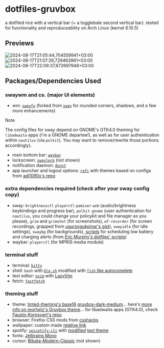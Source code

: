 # dotfiles-gruvbox
a dotfiled rice with a vertical bar (+ a togglebale second vertical bar). tested for functionality and reproduceability on Arch Linux (kernel 6.10.5)

## Previews
![2024-08-17T21:05:44,704559941+03:00](https://github.com/user-attachments/assets/9eb36c33-3bb0-4a2f-a2df-c2292e1946b6)
![2024-08-17T21:07:29,729463961+03:00](https://github.com/user-attachments/assets/fbb00480-a897-4864-b65b-53b34f189e0f)
![2024-08-17T22:09:37,672697948+03:00](https://github.com/user-attachments/assets/e0685cc6-65ce-4946-9f09-f61f72c0ef77)

## Packages/Dependencies Used
### swaywm and co. (major UI elements)
- wm: [`swayfx`]([https://github.com/swaywm/sway](https://github.com/WillPower3309/swayfx)) (forked from [`sway`](https://github.com/swaywm/sway) for rounded corners, shadows, and a few more enhancements)
    
> [!NOTE]
> The config files for sway depend on GNOME's GTK4.0 theming for `libadwaita` apps (i'm a GNOME departee!), as well as for user authentication within `nautilus` (via `polkit`). You may want to remove/rewrite those portions accordingly).
- main bottom bar: [`waybar`](https://github.com/Alexays/Waybar)
- lockscreen: [`swaylock`](https://github.com/swaywm/swaylock) (not shown)
- notification daemon: [`dunst`](https://github.com/dunst-project/dunst)
- app launcher and logout options: [`rofi`](https://github.com/davatorium/rofi) with themes based on configs from [adi1090x's repo](https://github.com/adi1090x/rofi?tab=readme-ov-file)

### extra dependencies required (check after your sway config copy)
- sway: `brightnessctl` `playerctl` `pamixer` `wob` (audio/brightness keybindings and progress bar), `polkit-gnome` (user authentication for `nautilus`, you could change your policykit and file manager as you please), `grim` and `grimshot` (for screenshots), `wf-recorder` (for screen recordings, grapped from [ugursogukpinar's gist](https://gist.github.com/ugursogukpinar/f390d9f4c829fb1b05fc74a12dd482bb)), `swayidle` (for idle settings), `swaybg` (for backgrounds), [scripts](.local/bin/) for scheduling low battery and charging alerts (from [Eric Murphy's dotfiles' scripts](https://github.com/ericmurphyxyz/dotfiles/tree/master/.local/bin))
- waybar: `playerctl` (for MPRIS media module)

### terminal stuff
- terminal: [`kitty`](https://github.com/kovidgoyal/kitty)
- shell: `bash` with [`ble.sh`](https://github.com/akinomyoga/ble.sh) modified with [`fish` like autocomplete](https://harduex.com/blog/fish-like-autosuggestions-in-bash-shell/)
- text editor: [`nvim`](https://github.com/neovim/neovim) with [LazyVim](https://github.com/LazyVim/LazyVim)
- fetch: [`fastfetch`](https://github.com/fastfetch-cli/fastfetch)

### theming stuff
- theme: [tinted-theming's base16](https://github.com/tinted-theming/home) [gruvbox-dark-medium](https://tinted-theming.github.io/base16-gallery/)... here's [more info on morhetz's Gruvbox theme](https://github.com/morhetz/gruvbox)... for libadwaita apps (GTK4.0), check [Fausto-Korpsvart's repo](https://github.com/Fausto-Korpsvart/Gruvbox-GTK-Theme)
- browser: Firefox CSS mods from [csshacks](https://github.com/MrOtherGuy/firefox-csshacks)
- wallpaper: custom made [relative link](.config/sway/nadekodrowndark.png)
- spotify: [`spicetify-cli`](https://spicetify.app/) with [modified](.config/spicetify/Themes/text/) [text theme](https://github.com/spicetify/spicetify-themes/tree/master/text)
- fonts: [Jetbrains Mono](https://github.com/JetBrains/JetBrainsMono)
- cursor: [Bibata-Modern-Classic](https://www.bibata.live/) (not shown)
